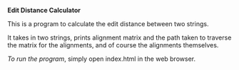 **Edit Distance Calculator**

This is a program to calculate the edit distance between two strings. 

It takes in two strings, prints alignment matrix and the path taken to traverse the matrix for the alignments, and of course the alignments themselves. 

*To run the program*, simply open index.html in the web browser. 
